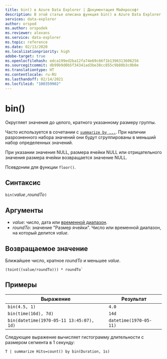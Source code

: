 ```yaml
---
title: bin() в Azure Data Explorer | Документация Майкрософт
description: В этой статье описана функция bin() в Azure Data Explorer.
services: data-explorer
author: orspod
ms.author: orspodek
ms.reviewer: alexans
ms.service: data-explorer
ms.topic: reference
ms.date: 02/13/2020
ms.localizationpriority: high
adobe-target: true
ms.openlocfilehash: edca199ed2ba12fa74e69c66f1b1396313606256
ms.sourcegitcommit: db99b9d0b5f34341ad3be38cc855c9b80b3c0b0e
ms.translationtype: HT
ms.contentlocale: ru-RU
ms.lasthandoff: 02/14/2021
ms.locfileid: "100359902"
---
```

# <a name="bin"></a>bin()

Округляет значения до целого, кратного указанному размеру группы. 

Часто используется в сочетании с [`summarize by ...`](./summarizeoperator.md).
При наличии разрозненного набора значений они будут сгруппированы в меньший набор определенных значений.

При указании значения NULL, размера ячейки NULL или отрицательного значения размера ячейки возвращается значение NULL. 

Псевдоним для функции `floor()`.

## <a name="syntax"></a>Синтаксис

`bin(`*value*`,`*roundTo*`)`

## <a name="arguments"></a>Аргументы

* *value*: число, дата или [временной диапазон](scalar-data-types/timespan.md). 
* *roundTo*: значение "Размер ячейки". Число или временной диапазон, на который делится *value*. 

## <a name="returns"></a>Возвращаемое значение

Ближайшее число, кратное *roundTo* и меньшее *value*.  
 
```kusto
(toint((value/roundTo))) * roundTo`
```

## <a name="examples"></a>Примеры

Выражение | Результат
---|---
`bin(4.5, 1)` | `4.0`
`bin(time(16d), 7d)` | `14d`
`bin(datetime(1970-05-11 13:45:07), 1d)`|  `datetime(1970-05-11)`


Следующее выражение вычисляет гистограмму длительности с размером сегмента в 1 секунду:

```kusto
T | summarize Hits=count() by bin(Duration, 1s)
```
